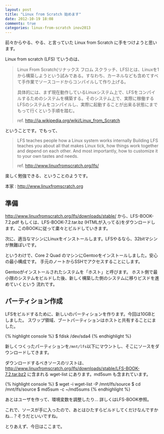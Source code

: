```yaml
---
layout: post
title: "Linux from Scratch 始めます"
date: 2012-10-19 18:08
comments: true
categories: linux-from-scratch inov2013
---
```


前々からやる、やる、と言っていた Linux from Scratch に手をつけようと思います。

Linux from scratch (LFS) ていうのは、

>   Linux From Scratch(リナックス フロム スクラッチ、LFS)とは、Linuxを1から構築しようという試みである。すなわち、カーネルなども含めてすべて手作業でソースコードからコンパイルして作り上げる。
>    
>   具体的には、まず現在動作しているLinuxシステム上で、LFSをコンパイルするためのシステムを構築する。そのシステム上で、実際に稼働するLFSのシステムをコンパイルし、実際に起動することが出来る状態にまでもって行くという手順を踏む。
>   
>   ref. http://ja.wikipedia.org/wiki/Linux_from_Scratch

ということです。でもって、

>   LFS teaches people how a Linux system works internally
>   Building LFS teaches you about all that makes Linux tick, how things work together and depend on each other. And most importantly, how to customize it to your own tastes and needs. 
>   
>   ref. http://www.linuxfromscratch.org/lfs/

楽しく勉強できる、ということのようです。

本家 : <http://www.linuxfromscratch.org>

準備
----------

<http://www.linuxfromscratch.org/lfs/downloads/stable/> から、LFS-BOOK-7.2.pdf もしくは、LFS-BOOK-7.2.tar.bz (HTMLが入ってる)をダウンロードします。このBOOKに従って粛々とビルドしていきます。

次に、適当なマシンにLinuxをインストールします。LFSやるなら、32bitマシンが無難ぽいです。

というわけで、Core 2 Quad のマシンにGentooをインストールしました。安心の最小構成です。
手元のノートからSSHでアクセスすることにします。

Gentooがインストールされたシステムを「ホスト」と呼びます。
ホスト側で最小限のシステムをビルドした後、新しく構築した側のシステムに移りビスドを進めていくという
流れです。


パーティション作成
----------

LFSをビルドするために、新しいのパーティションを作ります。今回は10GBとしました。
スワップ領域、ブートパーティションはホストと共有することにました。

{% highlight console %}
$ fdisk /dev/sda4
{% endhighlight %}

新しくつくったパーティションを`/mnt/lfs`以下にマウントし、そこにソースをダウンロードしてきます。

ダウンロードするべきソースのリストは、<http://www.linuxfromscratch.org/lfs/downloads/stable/LFS-BOOK-7.2.tar.bz2> に含まれる wget-list にあります。md5sum も含まれています。

{% highlight console %}
$ wget -i wget-list -P /mnt/lfs/source
$ cd /mnt/lfs/source
$ md5sum -c ~/md5sums
{% endhighlight %}

あとはユーザを作って、環境変数を調整したり... 詳しくはLFS-BOOK参照。


これで、ソースが手に入ったので、あとはひたすらビルドしてくだけなんですかね...？そうだといいですね。

とりあえず、今日はここまで。


